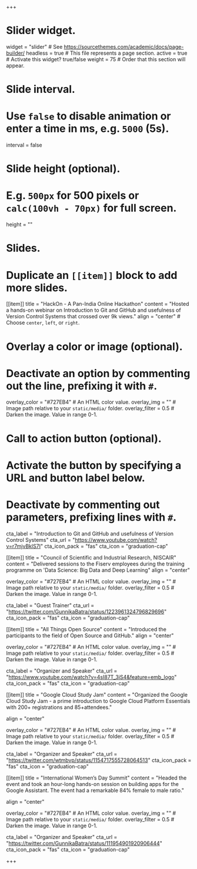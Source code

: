 +++
# Slider widget.
widget = "slider"  # See https://sourcethemes.com/academic/docs/page-builder/
headless = true  # This file represents a page section.
active = true  # Activate this widget? true/false
weight = 75  # Order that this section will appear.

# Slide interval.
# Use `false` to disable animation or enter a time in ms, e.g. `5000` (5s).
interval = false

# Slide height (optional).
# E.g. `500px` for 500 pixels or `calc(100vh - 70px)` for full screen.
height = ""

# Slides.
# Duplicate an `[[item]]` block to add more slides.
[[item]]
  title = "HackOn - A Pan-India Online Hackathon"
  content = "Hosted a hands-on webinar on Introduction to Git and GitHub and usefulness of Version Control Systems that crossed over 9k views."
  align = "center"  # Choose `center`, `left`, or `right`.

  # Overlay a color or image (optional).
  #   Deactivate an option by commenting out the line, prefixing it with `#`.
  overlay_color = "#727EB4"  # An HTML color value.
  overlay_img = ""  # Image path relative to your `static/media/` folder.
  overlay_filter = 0.5  # Darken the image. Value in range 0-1.

  # Call to action button (optional).
  #   Activate the button by specifying a URL and button label below.
  #   Deactivate by commenting out parameters, prefixing lines with `#`.
  cta_label = "Introduction to Git and GitHub and usefulness of Version Control Systems"
  cta_url = "https://www.youtube.com/watch?v=r7mjvBklS7I"
  cta_icon_pack = "fas"
  cta_icon = "graduation-cap"

[[item]]
  title = "Council of Scientific and Industrial Research, NISCAIR"
  content = "Delivered sessions to the Fiserv employees during the training programme on 'Data Science: Big Data and Deep Learning"
  align = "center"

  overlay_color = "#727EB4"  # An HTML color value.
  overlay_img = ""  # Image path relative to your `static/media/` folder.
  overlay_filter = 0.5  # Darken the image. Value in range 0-1.

  cta_label = "Guest Trainer"
  cta_url = "https://twitter.com/GunnikaBatra/status/1223961324796829696"
  cta_icon_pack = "fas"
 cta_icon = "graduation-cap"

[[item]]
  title = "All Things Open Source"
  content = "Introduced the participants to the field of Open Source and GitHub."
  align = "center"

  overlay_color = "#727EB4"  # An HTML color value.
  overlay_img = ""  # Image path relative to your `static/media/` folder.
  overlay_filter = 0.5  # Darken the image. Value in range 0-1.

  cta_label = "Organizer and Speaker"
  cta_url = "https://www.youtube.com/watch?v=4sI87T_3iS4&feature=emb_logo"
  cta_icon_pack = "fas"
  cta_icon = "graduation-cap"

[[item]]
  title = "Google Cloud Study Jam"
  content = "Organized the Google Cloud Study Jam - a prime introduction to Google Cloud Platform Essentials with 200+ registrations and 85+attendees."

align = "center"

  overlay_color = "#727EB4"  # An HTML color value.
  overlay_img = ""  # Image path relative to your `static/media/` folder.
  overlay_filter = 0.5  # Darken the image. Value in range 0-1.

  cta_label = "Organizer and Speaker"
  cta_url = "https://twitter.com/wtmbvp/status/1154717555728064513"
  cta_icon_pack = "fas"
  cta_icon = "graduation-cap"

[[item]]
  title = "International Women’s Day Summit"
  content = "Headed the event and took an hour-long hands-on session on building apps for the Google Assistant. The event had a remarkable 84% female to male ratio."

 align = "center"

  overlay_color = "#727EB4"  # An HTML color value.
  overlay_img = ""  # Image path relative to your `static/media/` folder.
  overlay_filter = 0.5  # Darken the image. Value in range 0-1.

  cta_label = "Organizer and Speaker"
  cta_url = "https://twitter.com/GunnikaBatra/status/111954901920906444"
  cta_icon_pack = "fas"
  cta_icon = "graduation-cap"

+++
